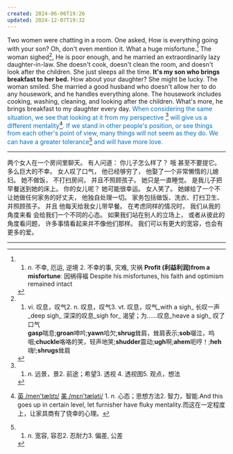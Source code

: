 ```yaml
---
created: 2024-06-06T19:26
updated: 2024-12-07T19:32
---
```

Two women were chatting in a room.
One asked,
How is everything going with your son?
Oh,
don't even mention it.
What a huge misfortune.[^1]
The woman sighed[^2],
He is poor enough,
and he married an extraordinarily lazy daughter-in-law.
She doesn't cook,
doesn't clean the room,
and doesn't look after the children.
She just sleeps all the time.
**It's my son who brings breakfast to her bed.**
How about your daughter?
She might be lucky.
The woman smiled.
She married a good husband who doesn't allow her to do any housework,
and he handles everything alone.
The housework includes cooking, washing, cleaning,
and looking after the children.
What's more,
he brings breakfast to my daughter every day.
<font color="#0070c0">When considering the same situation,</font>
<font color="#0070c0">we see that looking at it from my perspective [^3]</font>
<font color="#0070c0">will give us a different mentality[^4].</font>
<font color="#0070c0">If we stand in other people's position,</font>
<font color="#0070c0">or see things from each other's point of view,</font>
<font color="#0070c0">many things will not seem as they do.</font>
<font color="#0070c0">We can have a greater tolerance[^5] and will have more love. </font>

---
两个女人在一个房间里聊天。
有人问道：
你儿子怎么样了？
哦
甚至不要提它。
多么巨大的不幸。
女人叹了口气，
他已经够穷了，
他娶了一个非常懒惰的儿媳妇。
她不做饭，
不打扫房间，
并且不照顾孩子。
她只是一直睡觉。
是我儿子把早餐送到她的床上。
你的女儿呢？
她可能很幸运。
女人笑了。
她嫁给了一个不让她做任何家务的好丈夫，
他独自处理一切。
家务包括做饭、洗衣、打扫卫生、
并照顾孩子。
并且
他每天给我女儿带早餐。
在考虑同样的情况时，
我们从我的角度来看
会给我们一个不同的心态。
如果我们站在别人的立场上，
或者从彼此的角度看问题，
许多事情看起来并不像他们那样。
我们可以有更大的宽容，也会有更多的爱。

---

[^1]: 1. _n._ 不幸, 厄运, 逆境 2. 不幸的事, 灾难, 灾祸   **Profit (利益利润)from a misfortune**: 因祸得福  Despite his misfortunes, his faith and optimism remained intact

[^2]: 1. vi. 叹息，叹气2. n. 叹息，叹气3. vt. 叹息，叹气_with a sigh_ 长叹一声_deep sigh_ 深深的叹息_sigh for_ 渴望；为……叹息_heave a sigh_ 叹了口气  
**gasp**喘息;**groan**呻吟;**yawn**哈欠;**shrug**耸肩，耸肩表示;**sob**啜泣，呜咽;**chuckle**咯咯的笑，轻声地笑;**shudder**震动;**ugh**啊;**ahem**呃哼！;**heh**嗨!;**shrugs**耸肩

[^3]: 1. _n._ 远景，景2. 前途；希望3. 透视 4. 透视图5. 观点，想法

[^4]: [英 /men'tælɪtɪ/](cmd://Speak/_uk_/mentality) [美 /mɛn'tæləti/](cmd://Speak/_us_/mentality) 1. _n._ 心态；思想方法2. 智力，智能.And this goes up in certain level, let furnisher have fluky mentality.而这在一定程度上，让家具商有了侥幸的心理。

[^5]: 1. _n._ 宽容, 容忍2. 忍耐力3. 偏差, 公差
